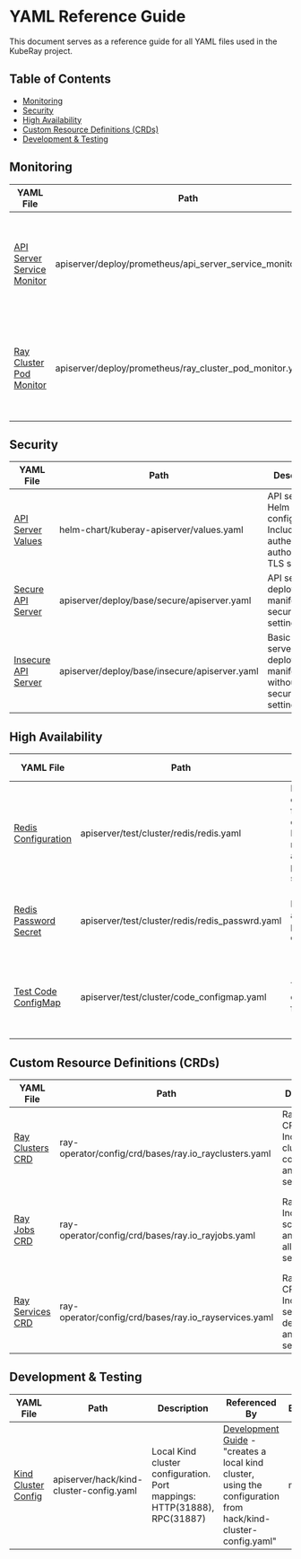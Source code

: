 # YAML Reference Guide

This document serves as a reference guide for all YAML files used in the KubeRay project.

## Table of Contents
- [Monitoring](#monitoring)
- [Security](#security)
- [High Availability](#ha)
- [Custom Resource Definitions (CRDs)](#crds)
- [Development & Testing](#development)

<a name="monitoring"></a>
## Monitoring

| YAML File | Path | Description | Referenced By | Branch/Tag | Dependencies |
|-----------|------|-------------|---------------|------------|--------------|
| [API Server Service Monitor](../../apiserver/deploy/prometheus/api_server_service_monitor.yaml) | apiserver/deploy/prometheus/api_server_service_monitor.yaml | Collects API server metrics into Prometheus. Key metrics: request count, response time, etc. | [Monitoring Guide](../../apiserver/Monitoring.md) - "Now we can install a service monitor to scrape Api Server metrics" | master | Prometheus Operator CRD |
| [Ray Cluster Pod Monitor](../../apiserver/deploy/prometheus/ray_cluster_pod_monitor.yaml) | apiserver/deploy/prometheus/ray_cluster_pod_monitor.yaml | Monitors Ray cluster node metrics. Collects CPU, memory, GPU usage, etc. | [Monitoring Guide](../../apiserver/Monitoring.md) - "we suggest we create a single pod monitor that can be installed" | master | Prometheus Operator CRD |

<a name="security"></a>
## Security

| YAML File | Path | Description | Referenced By | Branch/Tag | Dependencies |
|-----------|------|-------------|---------------|------------|--------------|
| [API Server Values](../../helm-chart/kuberay-apiserver/values.yaml) | helm-chart/kuberay-apiserver/values.yaml | API server Helm chart configuration. Includes authentication, authorization, TLS settings | [Securing Implementation](../../apiserver/SecuringImplementation.md) - "please modify values.yaml to set the parameter" | master | - |
| [Secure API Server](../../apiserver/deploy/base/secure/apiserver.yaml) | apiserver/deploy/base/secure/apiserver.yaml | API server deployment manifest with security settings | Used in kustomization.yaml but not directly referenced in docs | master | API Server Values |
| [Insecure API Server](../../apiserver/deploy/base/insecure/apiserver.yaml) | apiserver/deploy/base/insecure/apiserver.yaml | Basic API server deployment manifest without security settings | Used in kustomization.yaml but not directly referenced in docs | master | API Server Values |

<a name="ha"></a>
## High Availability

| YAML File | Path | Description | Referenced By | Branch/Tag | Dependencies |
|-----------|------|-------------|---------------|------------|--------------|
| [Redis Configuration](../../apiserver/test/cluster/redis/redis.yaml) | apiserver/test/cluster/redis/redis.yaml | Redis configuration for HA cluster. Includes replication and persistence settings | [HA Cluster Guide](../../apiserver/HACluster.md) - "For this example we will use a rather simple yaml file" | master | Redis Password Secret |
| [Redis Password Secret](../../apiserver/test/cluster/redis/redis_passwrd.yaml) | apiserver/test/cluster/redis/redis_passwrd.yaml | Redis authentication password configuration | [HA Cluster Guide](../../apiserver/HACluster.md) - "you need to create secret in the namespace" | master | - |
| [Test Code ConfigMap](../../apiserver/test/cluster/code_configmap.yaml) | apiserver/test/cluster/code_configmap.yaml | Test code configuration for HA cluster | [HA Cluster Guide](../../apiserver/HACluster.md) - "we will create a config map, containing simple code" | master | Redis Configuration |

<a name="crds"></a>
## Custom Resource Definitions (CRDs)

| YAML File | Path | Description | Referenced By | Branch/Tag | Dependencies |
|-----------|------|-------------|---------------|------------|--------------|
| [Ray Clusters CRD](../../ray-operator/config/crd/bases/ray.io_rayclusters.yaml) | ray-operator/config/crd/bases/ray.io_rayclusters.yaml | Ray cluster CRD. Includes cluster configuration and scaling settings | [Helm Installation Guide](../deploy/helm.md) - "kubectl create -k github.com/ray-project/kuberay/ray-operator/config/crd?ref=v1.1.0" | master | - |
| [Ray Jobs CRD](../../ray-operator/config/crd/bases/ray.io_rayjobs.yaml) | ray-operator/config/crd/bases/ray.io_rayjobs.yaml | Ray job CRD. Includes job scheduling and resource allocation settings | [Helm Installation Guide](../deploy/helm.md) - "kubectl create -k github.com/ray-project/kuberay/ray-operator/config/crd?ref=v1.1.0" | master | Ray Clusters CRD |
| [Ray Services CRD](../../ray-operator/config/crd/bases/ray.io_rayservices.yaml) | ray-operator/config/crd/bases/ray.io_rayservices.yaml | Ray service CRD. Includes service deployment and routing settings | [Helm Installation Guide](../deploy/helm.md) - "kubectl create -k github.com/ray-project/kuberay/ray-operator/config/crd?ref=v1.1.0" | master | Ray Clusters CRD |

<a name="development"></a>
## Development & Testing

| YAML File | Path | Description | Referenced By | Branch/Tag | Dependencies |
|-----------|------|-------------|---------------|------------|--------------|
| [Kind Cluster Config](../../apiserver/hack/kind-cluster-config.yaml) | apiserver/hack/kind-cluster-config.yaml | Local Kind cluster configuration. Port mappings: HTTP(31888), RPC(31887) | [Development Guide](../../apiserver/DEVELOPMENT.md) - "creates a local kind cluster, using the configuration from hack/kind-cluster-config.yaml" | master | - |